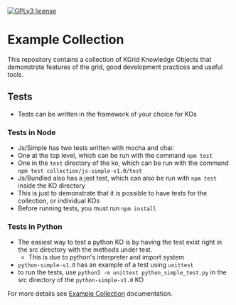 [![GPLv3 license](https://img.shields.io/badge/License-GPLv3-blue.svg)](http://perso.crans.org/besson/LICENSE.html)
# Example Collection
This repository contains a collection of KGrid Knowledge Objects that demonstrate features
of the grid, good development practices and useful tools.

## Tests
- Tests can be written in the framework of your choice for KOs
### Tests in Node
  - Js/Simple has two tests written with mocha and chai: 
  - One at the top level, which can be run with the command `npm test`
  - One in the `test` directory of the ko, which can be run with the command `npm test collection/js-simple-v1.0/test`
  - Js/Bundled also has a jest test, which can also be run with `npm test` inside the KO directory
  - This is just to demonstrate that it is possible to have tests for the collection, or individual KOs
  - Before running tests, you must run `npm install`
### Tests in Python
  - The easiest way to test a python KO is by having the test exist right in the src directory with the methods under test.
    - This is due to python's interpreter and import system
  - `python-simple-v1.0` has an example of a test using `unittest`
  - to run the tests, use `python3 -m unittest python_simple_test.py` in the src directory of the `python-simple-v1.0` KO

For more details see [Example Collection](https://kgrid-objects.github.io/example-collection/) documentation.
